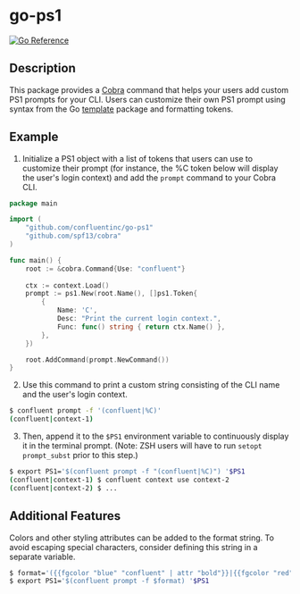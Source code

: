 # go-ps1

[![Go Reference](https://pkg.go.dev/badge/github.com/confluentinc/go-ps1.svg)](https://pkg.go.dev/github.com/confluentinc/go-ps1)

## Description

This package provides a [Cobra](https://github.com/spf13/cobra) command that helps your users add custom PS1 prompts for your CLI.
Users can customize their own PS1 prompt using syntax from the Go [template](https://pkg.go.dev/text/template) package and formatting tokens.

## Example

1. Initialize a PS1 object with a list of tokens that users can use to customize their prompt (for instance, the %C token below will display the user's login context) and add the `prompt` command to your Cobra CLI.
```go
package main

import (
	"github.com/confluentinc/go-ps1"
	"github.com/spf13/cobra"
)

func main() {
	root := &cobra.Command{Use: "confluent"}
	
	ctx := context.Load()
	prompt := ps1.New(root.Name(), []ps1.Token{
		{
			Name: 'C',
			Desc: "Print the current login context.",
			Func: func() string { return ctx.Name() },
		},
	})

	root.AddCommand(prompt.NewCommand())
}
```

2. Use this command to print a custom string consisting of the CLI name and the user's login context.
```bash
$ confluent prompt -f '(confluent|%C)'
(confluent|context-1)
```

3. Then, append it to the `$PS1` environment variable to continuously display it in the terminal prompt. (Note: ZSH users will have to run `setopt prompt_subst` prior to this step.)
```bash
$ export PS1='$(confluent prompt -f "(confluent|%C)") '$PS1
(confluent|context-1) $ confluent context use context-2
(confluent|context-2) $ ...
```

## Additional Features

Colors and other styling attributes can be added to the format string. To avoid escaping special characters, consider defining this string in a separate variable.
```bash
$ format='({{fgcolor "blue" "confluent" | attr "bold"}}|{{fgcolor "red" %C}})'
$ export PS1='$(confluent prompt -f $format) '$PS1
```
